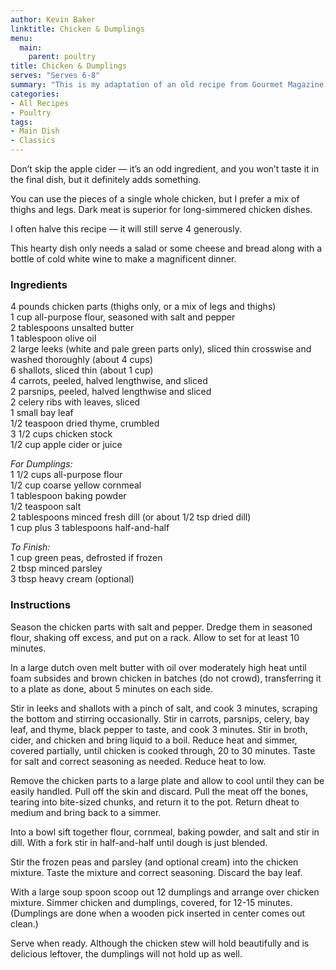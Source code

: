 ```yaml
---
author: Kevin Baker
linktitle: Chicken & Dumplings
menu:
  main:
    parent: poultry
title: Chicken & Dumplings
serves: "Serves 6-8"
summary: "This is my adaptation of an old recipe from Gourmet Magazine, and it’s the best version of chicken and dumplings that I know. The stew is rich and flavorful, and the dumplings are light and fluffy with a slight bite from the addition of cornmeal. It’s just perfect. "
categories:
- All Recipes
- Poultry
tags:
- Main Dish
- Classics
---
```

Don’t skip the apple cider — it’s an odd ingredient, and you won’t taste it in the final dish, but it definitely adds something.  

You can use the pieces of a single whole chicken, but I prefer a mix of thighs and legs. Dark meat is superior for long-simmered chicken dishes.  

I often halve this recipe — it will still serve 4 generously. 

This hearty dish only needs a salad or some cheese and bread along with a bottle of cold white wine to make a magnificent dinner.

### Ingredients

<div class="ingredient-list">

4 pounds chicken parts (thighs only, or a mix of legs and thighs)  
1 cup all-purpose flour, seasoned with salt and pepper  
2 tablespoons unsalted butter  
1 tablespoon olive oil  
2 large leeks (white and pale green parts only), sliced thin crosswise and washed thoroughly (about 4 cups)  
6 shallots, sliced thin (about 1 cup)  
4 carrots, peeled, halved lengthwise, and sliced  
2 parsnips, peeled, halved lengthwise and sliced  
2 celery ribs with leaves, sliced  
1 small bay leaf  
1/2 teaspoon dried thyme, crumbled  
3 1/2 cups chicken stock  
1/2 cup apple cider or juice  

*For Dumplings:*  
1 1/2 cups all-purpose flour  
1/2 cup coarse yellow cornmeal   
1 tablespoon baking powder  
1/2 teaspoon salt  
2 tablespoons minced fresh dill (or about 1/2 tsp dried dill)  
1 cup plus 3 tablespoons half-and-half  

*To Finish:*  
1 cup green peas, defrosted if frozen  
2 tbsp minced parsley  
3 tbsp heavy cream (optional)  

</div>

### Instructions

Season the chicken parts with salt and pepper. Dredge them in seasoned flour, shaking off excess, and put on a rack. Allow to set for at least 10 minutes.

In a large dutch oven melt butter with oil over moderately high heat until foam subsides and brown chicken in batches (do not crowd), transferring it to a plate as done, about 5 minutes on each side. 

Stir in leeks and shallots with a pinch of salt, and cook 3 minutes, scraping the bottom and stirring occasionally. Stir in carrots, parsnips, celery, bay leaf, and thyme, black pepper to taste, and cook 3 minutes. Stir in broth, cider, and chicken and bring liquid to a boil. Reduce heat and simmer, covered partially, until chicken is cooked through, 20 to 30 minutes. Taste for salt and correct seasoning as needed. Reduce heat to low. 

Remove the chicken parts to a large plate and allow to cool until they can be easily handled. Pull off the skin and discard. Pull the meat off the bones, tearing into bite-sized chunks, and return it to the pot. Return dheat to medium and bring back to a simmer. 

Into a bowl sift together flour, cornmeal, baking powder, and salt and stir in dill. With a fork stir in half-and-half until dough is just blended. 

Stir the frozen peas and parsley (and optional cream) into the chicken mixture. Taste the mixture and correct seasoning. Discard the bay leaf. 

With a large soup spoon scoop out 12 dumplings and arrange over chicken mixture. Simmer chicken and dumplings, covered, for 12-15 minutes. (Dumplings are done when a wooden pick inserted in center comes out clean.)  

Serve when ready. Although the chicken stew will hold beautifully and is delicious leftover, the dumplings will not hold up as well.
